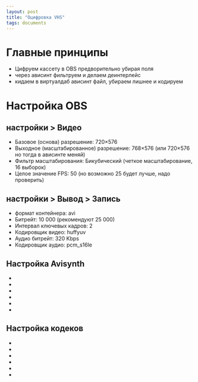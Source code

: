 ```yaml
---
layout: post
title: "Оцифровка VHS"
tags: documents
---
```

# Главные принципы
- Цифруем кассету в OBS предворительно убирая поля
- через ависинт фильтруем и делаем деинтерлейс
- кидаем в виртуалдаб ависинт файл, убираем лишнее и кодируем

# Настройка OBS
## настройки > Видео
- Базовое (основа) разрешение: 720×576
- Выходное (масштабированное) разрешение: 768×576 (или 720×576 но тогда в ависинте меняй)
- Фильтр масштабирования: Бикубический (четкое масштабирование, 16 выборок)
- Целое значение FPS: 50 (но возможно 25 будет лучше, надо проверить)
## настройки > Вывод > Запись
- формат контейнера: avi
- Битрейт: 10 000 (рекомендуют 25 000)
- Интервал ключевых кадров: 2
- Кодировщик видео: huffyuv
- Аудио битрейт: 320 Kbps
- Кодировщик аудио: pcm_s16le

## Настройка Avisynth
- 
- 
- 
- 
- 
- 


## Настройка кодеков
- 
- 
- 
- 
- 
- 